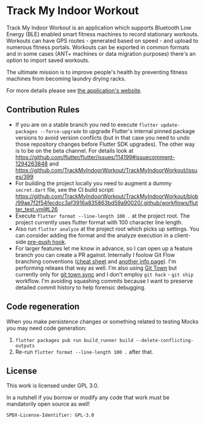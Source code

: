 # Track My Indoor Workout

Track My Indoor Workout is an application which supports Bluetooth Low Energy (BLE) enabled
smart fitness machines to record stationary workouts. Workouts can have GPS routes -
generated based on speed - and upload to numerous fitness portals. Workouts can be exported in
common formats and in some cases (ANT+ machines or data migration purposes) there's an option to
import saved workouts.

The ultimate mission is to improve people's health by preventing fitness machines from becoming
laundry drying racks.

For more details please see [the application's website](https://trackmyindoorworkout.github.io).

## Contribution Rules

* If you are on a stable branch you ned to execute `flutter update-packages --force-upgrade` to upgrade Flutter's internal pinned package versions to avoid version conflicts (but in that case you need to undo those repository changes before Flutter SDK upgrades). The other way is to be on the beta channel. For details look at https://github.com/flutter/flutter/issues/114199#issuecomment-1294263848 and https://github.com/TrackMyIndoorWorkout/TrackMyIndoorWorkout/issues/399
* For building the project locally you need to augment a dummy `secret.dart` file, see the CI build script: https://github.com/TrackMyIndoorWorkout/TrackMyIndoorWorkout/blob/99ae7f2f54fecdcc3af3916a835863bd59a90020/.github/workflows/flutter_test.yml#L26
* Execute `flutter format --line-length 100 .` at the project root. The project currently uses flutter format with 100 character line length.
* Also run `flutter analyze` at the project root which picks up settings. You can consider adding the format and the analyze execution in a client-side
[pre-push hook](https://git-scm.com/book/en/v2/Customizing-Git-Git-Hooks).
* For larger features let me know in advance, so I can open up a feature branch you can create a PR against. Internally I foolow Git Flow branching conventions ([cheat sheet](https://danielkummer.github.io/git-flow-cheatsheet/) and [another info page](https://www.atlassian.com/git/tutorials/comparing-workflows/gitflow-workflow)). I'm performing releaes that way as well. I'm also using [Git Town](https://github.com/git-town/git-town) but currently only for [git town sync](https://github.com/git-town/git-town/blob/main/documentation/development/branch_hierarchy.md) and I don't employ `git hack` - `git ship` workflow. I'm avoiding squashing commits because I want to preserve detailed commit history to help forensic debugging.

## Code regeneration

When you make persistence changes or something related to testing Mocks you may need code generation:
1. `flutter packages pub run build_runner build --delete-conflicting-outputs`
2. Re-run `flutter format --line-length 100 .` after that.

## License

This work is licensed under GPL 3.0.

In a nutshell if you borrow or modify any code that work must be mandatorily open source as well!

`SPDX-License-Identifier: GPL-3.0`

